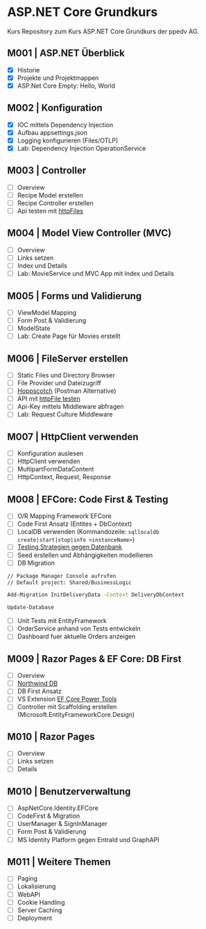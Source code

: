 # ASP.NET Core Grundkurs

Kurs Repository zum Kurs ASP.NET Core Grundkurs der ppedv AG.

## M001 | ASP.NET Überblick

-   [x] Historie
-   [x] Projekte und Projektmappen
-   [x] ASP.Net Core Empty: Hello, World

## M002 | Konfiguration

-   [x] IOC mittels Dependency Injection
-   [x] Aufbau appsettings.json
-   [x] Logging konfigurieren (Files/OTLP)
-   [x] Lab: Dependency Injection OperationService

## M003 | Controller

-   [ ] Overview
-   [ ] Recipe Model erstellen
-   [ ] Recipe Controller erstellen
-   [ ] Api testen mit [httpFiles](https://learn.microsoft.com/en-us/aspnet/core/test/http-files)

## M004 | Model View Controller (MVC)

-   [ ] Overview
-   [ ] Links setzen
-   [ ] Index und Details
-   [ ] Lab: MovieService und MVC App mit Index und Details

## M005 | Forms und Validierung

-   [ ] ViewModel Mapping
-   [ ] Form Post & Validierung
-   [ ] ModelState
-   [ ] Lab: Create Page für Movies erstellt

## M006 | FileServer erstellen

-   [ ] Static Files und Directory Browser
-   [ ] File Provider und Dateizugriff
-   [ ] [Hoppscotch](https://hoppscotch.io/) (Postman Alternative)
-   [ ] API mit [httpFile testen](https://learn.microsoft.com/de-de/aspnet/core/test/http-files)
-   [ ] Api-Key mittels Middleware abfragen
-   [ ] Lab: Request Culture Middleware

## M007 | HttpClient verwenden

-   [ ] Konfiguration auslesen
-   [ ] HttpClient verwenden
-   [ ] MultipartFormDataContent
-   [ ] HttpContext, Request, Response

## M008 | EFCore: Code First & Testing

-   [ ] O/R Mapping Framework EFCore
-   [ ] Code First Ansatz (Entites + DbContext)
-   [ ] LocalDB verwenden (Kommandozeile: `sqllocaldb create|start|stop|info <instanceName>`)
-   [ ] [Testing Strategien gegen Datenbank](https://learn.microsoft.com/de-de/ef/core/testing/)
-   [ ] Seed erstellen und Abhängigkeiten modellieren
-   [ ] DB Migration 

```bash
// Package Manager Console aufrufen
// Default project: Shared/BusinessLogic

Add-Migration InitDeliveryData -Context DeliveryDbContext

Update-Database

```

-   [ ] Unit Tests mit EntityFramework
-   [ ] OrderService anhand von Tests entwickeln
-   [ ] Dashboard fuer aktuelle Orders anzeigen

## M009 | Razor Pages & EF Core: DB First

-   [ ] Overview
-   [ ] [Northwind DB](https://github.com/microsoft/sql-server-samples/blob/master/samples/databases/northwind-pubs/instnwnd.sql)
-   [ ] DB First Ansatz
-   [ ] VS Extension [EF Core Power Tools](https://marketplace.visualstudio.com/items?itemName=ErikEJ.EFCorePowerTools)
-   [ ] Controller mit Scaffolding erstellen (Microsoft.EntityFrameworkCore.Design)

## M010 | Razor Pages

-   [ ] Overview
-   [ ] Links setzen
-   [ ] Details

## M010 | Benutzerverwaltung

-   [ ] AspNetCore.Identity.EFCore
-   [ ] CodeFirst & Migration
-   [ ] UserManager & SignInManager
-   [ ] Form Post & Validierung
-   [ ] MS Identity Platform gegen EntraId und GraphAPI

## M011 | Weitere Themen

-   [ ] Paging
-   [ ] Lokalisierung
-   [ ] WebAPI
-   [ ] Cookie Handling
-   [ ] Server Caching
-   [ ] Deployment 

